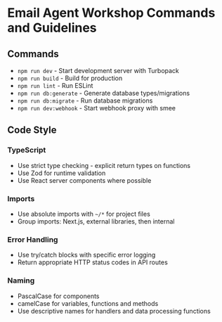 # Email Agent Workshop Commands and Guidelines

## Commands
- `npm run dev` - Start development server with Turbopack
- `npm run build` - Build for production
- `npm run lint` - Run ESLint
- `npm run db:generate` - Generate database types/migrations
- `npm run db:migrate` - Run database migrations
- `npm run dev:webhook` - Start webhook proxy with smee

## Code Style

### TypeScript
- Use strict type checking - explicit return types on functions
- Use Zod for runtime validation
- Use React server components where possible

### Imports
- Use absolute imports with `~/*` for project files
- Group imports: Next.js, external libraries, then internal

### Error Handling
- Use try/catch blocks with specific error logging
- Return appropriate HTTP status codes in API routes

### Naming
- PascalCase for components
- camelCase for variables, functions and methods
- Use descriptive names for handlers and data processing functions